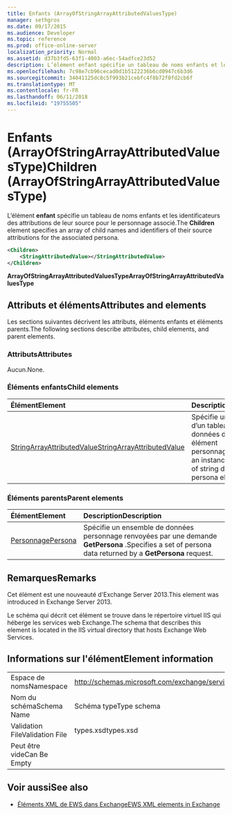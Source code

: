 ```yaml
---
title: Enfants (ArrayOfStringArrayAttributedValuesType)
manager: sethgros
ms.date: 09/17/2015
ms.audience: Developer
ms.topic: reference
ms.prod: office-online-server
localization_priority: Normal
ms.assetid: d37b3fd5-63f1-4003-a6ec-54adfce23d52
description: L’élément enfant spécifie un tableau de noms enfants et les identificateurs des attributions de leur source pour le personnage associé.
ms.openlocfilehash: 7c98e7cb96cecad0d1b5122236b6cd0947c6b3d6
ms.sourcegitcommit: 34041125dc8c5f993b21cebfc4f8b72f0fd2cb6f
ms.translationtype: MT
ms.contentlocale: fr-FR
ms.lasthandoff: 06/11/2018
ms.locfileid: "19755505"
---
```

# <a name="children-arrayofstringarrayattributedvaluestype"></a><span data-ttu-id="eb46e-103">Enfants (ArrayOfStringArrayAttributedValuesType)</span><span class="sxs-lookup"><span data-stu-id="eb46e-103">Children (ArrayOfStringArrayAttributedValuesType)</span></span>

<span data-ttu-id="eb46e-104">L’élément **enfant** spécifie un tableau de noms enfants et les identificateurs des attributions de leur source pour le personnage associé.</span><span class="sxs-lookup"><span data-stu-id="eb46e-104">The **Children** element specifies an array of child names and identifiers of their source attributions for the associated persona.</span></span> 
  
```XML
<Children>
    <StringAttributedValue></StringAttributedValue>
</Children>
```

 <span data-ttu-id="eb46e-105">**ArrayOfStringArrayAttributedValuesType**</span><span class="sxs-lookup"><span data-stu-id="eb46e-105">**ArrayOfStringArrayAttributedValuesType**</span></span>
## <a name="attributes-and-elements"></a><span data-ttu-id="eb46e-106">Attributs et éléments</span><span class="sxs-lookup"><span data-stu-id="eb46e-106">Attributes and elements</span></span>

<span data-ttu-id="eb46e-107">Les sections suivantes décrivent les attributs, éléments enfants et éléments parents.</span><span class="sxs-lookup"><span data-stu-id="eb46e-107">The following sections describe attributes, child elements, and parent elements.</span></span>
  
### <a name="attributes"></a><span data-ttu-id="eb46e-108">Attributs</span><span class="sxs-lookup"><span data-stu-id="eb46e-108">Attributes</span></span>

<span data-ttu-id="eb46e-109">Aucun.</span><span class="sxs-lookup"><span data-stu-id="eb46e-109">None.</span></span>
  
### <a name="child-elements"></a><span data-ttu-id="eb46e-110">Éléments enfants</span><span class="sxs-lookup"><span data-stu-id="eb46e-110">Child elements</span></span>

|<span data-ttu-id="eb46e-111">**Élément**</span><span class="sxs-lookup"><span data-stu-id="eb46e-111">**Element**</span></span>|<span data-ttu-id="eb46e-112">**Description**</span><span class="sxs-lookup"><span data-stu-id="eb46e-112">**Description**</span></span>|
|:-----|:-----|
|[<span data-ttu-id="eb46e-113">StringArrayAttributedValue</span><span class="sxs-lookup"><span data-stu-id="eb46e-113">StringArrayAttributedValue</span></span>](stringarrayattributedvalue.md) <br/> |<span data-ttu-id="eb46e-114">Spécifie une instance d’un tableau de données de chaîne d’un élément personnage.</span><span class="sxs-lookup"><span data-stu-id="eb46e-114">Specifies an instance of an array of string data for a persona element.</span></span>  <br/> |
   
### <a name="parent-elements"></a><span data-ttu-id="eb46e-115">Éléments parents</span><span class="sxs-lookup"><span data-stu-id="eb46e-115">Parent elements</span></span>

|<span data-ttu-id="eb46e-116">**Élément**</span><span class="sxs-lookup"><span data-stu-id="eb46e-116">**Element**</span></span>|<span data-ttu-id="eb46e-117">**Description**</span><span class="sxs-lookup"><span data-stu-id="eb46e-117">**Description**</span></span>|
|:-----|:-----|
|[<span data-ttu-id="eb46e-118">Personnage</span><span class="sxs-lookup"><span data-stu-id="eb46e-118">Persona</span></span>](persona.md) <br/> |<span data-ttu-id="eb46e-119">Spécifie un ensemble de données personnage renvoyées par une demande **GetPersona** .</span><span class="sxs-lookup"><span data-stu-id="eb46e-119">Specifies a set of persona data returned by a **GetPersona** request.</span></span>  <br/> |
   
## <a name="remarks"></a><span data-ttu-id="eb46e-120">Remarques</span><span class="sxs-lookup"><span data-stu-id="eb46e-120">Remarks</span></span>

<span data-ttu-id="eb46e-121">Cet élément est une nouveauté d'Exchange Server 2013.</span><span class="sxs-lookup"><span data-stu-id="eb46e-121">This element was introduced in Exchange Server 2013.</span></span>
  
<span data-ttu-id="eb46e-122">Le schéma qui décrit cet élément se trouve dans le répertoire virtuel IIS qui héberge les services web Exchange.</span><span class="sxs-lookup"><span data-stu-id="eb46e-122">The schema that describes this element is located in the IIS virtual directory that hosts Exchange Web Services.</span></span>
  
## <a name="element-information"></a><span data-ttu-id="eb46e-123">Informations sur l'élément</span><span class="sxs-lookup"><span data-stu-id="eb46e-123">Element information</span></span>

|||
|:-----|:-----|
|<span data-ttu-id="eb46e-124">Espace de noms</span><span class="sxs-lookup"><span data-stu-id="eb46e-124">Namespace</span></span>  <br/> |http://schemas.microsoft.com/exchange/services/2006/types  <br/> |
|<span data-ttu-id="eb46e-125">Nom du schéma</span><span class="sxs-lookup"><span data-stu-id="eb46e-125">Schema Name</span></span>  <br/> |<span data-ttu-id="eb46e-126">Schéma type</span><span class="sxs-lookup"><span data-stu-id="eb46e-126">Type schema</span></span>  <br/> |
|<span data-ttu-id="eb46e-127">Validation File</span><span class="sxs-lookup"><span data-stu-id="eb46e-127">Validation File</span></span>  <br/> |<span data-ttu-id="eb46e-128">types.xsd</span><span class="sxs-lookup"><span data-stu-id="eb46e-128">types.xsd</span></span>  <br/> |
|<span data-ttu-id="eb46e-129">Peut être vide</span><span class="sxs-lookup"><span data-stu-id="eb46e-129">Can Be Empty</span></span>  <br/> ||
   
## <a name="see-also"></a><span data-ttu-id="eb46e-130">Voir aussi</span><span class="sxs-lookup"><span data-stu-id="eb46e-130">See also</span></span>



- [<span data-ttu-id="eb46e-131">Éléments XML de EWS dans Exchange</span><span class="sxs-lookup"><span data-stu-id="eb46e-131">EWS XML elements in Exchange</span></span>](ews-xml-elements-in-exchange.md)

